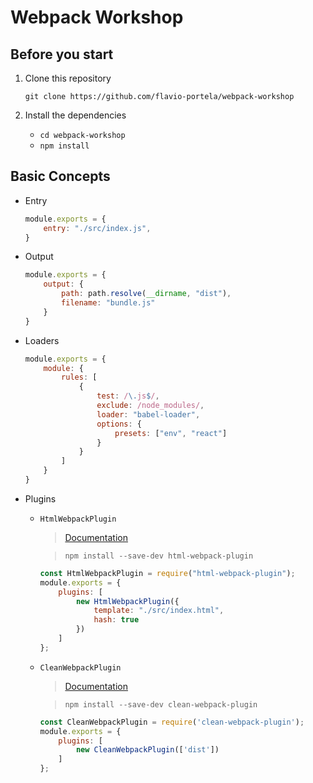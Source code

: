 # Webpack Workshop

## Before you start

1. Clone this repository

    `git clone https://github.com/flavio-portela/webpack-workshop`
2. Install the dependencies

    + `cd webpack-workshop`
    + `npm install`

## Basic Concepts

+ Entry
    ```javascript
    module.exports = {
        entry: "./src/index.js",
    }
    ```
+ Output
    ```javascript
    module.exports = {
        output: {
            path: path.resolve(__dirname, "dist"),
            filename: "bundle.js"
        }
    }
    ```
+ Loaders
    ```javascript
    module.exports = {
        module: {
            rules: [
                {
                    test: /\.js$/,
                    exclude: /node_modules/,
                    loader: "babel-loader",
                    options: {
                        presets: ["env", "react"]
                    }
                }
            ]
        }
    }
    ```

+ Plugins
    + `HtmlWebpackPlugin`
        > [Documentation](https://github.com/jantimon/html-webpack-plugin)

        >`npm install --save-dev html-webpack-plugin`
        ```javascript
        const HtmlWebpackPlugin = require("html-webpack-plugin");
        module.exports = {
            plugins: [
                new HtmlWebpackPlugin({
                    template: "./src/index.html",
                    hash: true
                })
            ]
        };
        ```
    + `CleanWebpackPlugin`
        > [Documentation](https://github.com/johnagan/clean-webpack-plugin)

        >`npm install --save-dev clean-webpack-plugin`

        ```javascript
        const CleanWebpackPlugin = require('clean-webpack-plugin');
        module.exports = {
            plugins: [
                new CleanWebpackPlugin(['dist'])
            ]
        };
        ```